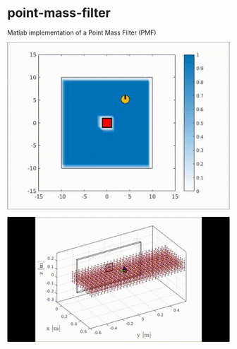 # point-mass-filter
Matlab implementation of a Point Mass Filter (PMF)


![2D PMF](./docs/blue_search.gif)


![3D_PMF](./docs/search_1_side.gif)
